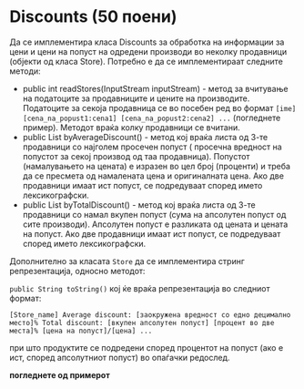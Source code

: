 # Discounts (50 поени)

Да се имплементира класа Discounts за обработка на информации за цени и цени на попуст на одредени производи во неколку
продавници (објекти од класа Store). Потребно е да се имплементираат следните методи:

- public int readStores(InputStream inputStream) - метод за вчитување на податоците за продавниците и цените на
  производите. Податоците за секоја продавница се во посебен ред во
  формат `[ime] [cena_na_popust1:cena1] [cena_na_popust2:cena2] ...` (погледнете пример). Методот враќа колку продавници
  се вчитани.
- public List<Store> byAverageDiscount() - метод кој враќа листа од 3-те продавници со најголем просечен попуст (
  просечна вредност на попустот за секој производ од таа продавница). Попустот (намалувањето на цената) е изразен во цел
  број (проценти) и треба да се пресмета од намалената цена и оригиналната цена. Ако две продавници имаат ист попуст, се
  подредуваат според името лексикографски.
- public List<Store> byTotalDiscount() - метод кој враќа листа од 3-те продавници со намал вкупен попуст (сума на
  апсолутен попуст од сите производи). Апсолутен попуст е разликата од цената и цената на попуст. Ако две продавници
  имаат ист попуст, се подредуваат според името лексикографски.

Дополнително за класата `Store` да се имплементира стринг репрезентација, односно методот:

`public String toString()` кој ќе враќа репрезентација во следниот формат:

`[Store_name]
Average discount: [заокружена вредност со едно децимално место]% Total discount: [вкупен апсолутен попуст]
[процент во две места]% [цена на попуст]/[цена]
...`

при што продуктите се подредени според процентот на попуст (ако е ист, според апсолутниот попуст) во опаѓачки редослед.

**погледнете од примерот**

